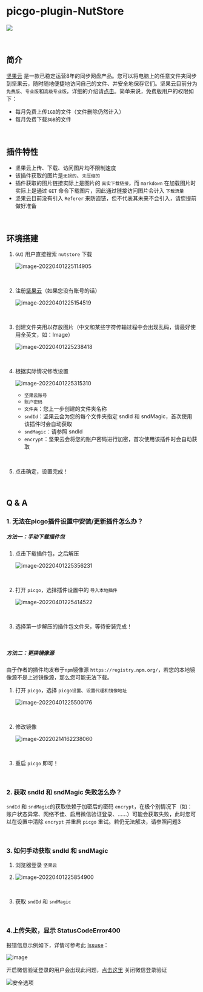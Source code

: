 # picgo-plugin-NutStore

![](https://img.shields.io/badge/version-1.1.7-green)

<br>

## 简介

[坚果云](https://www.jianguoyun.com) 是一款已稳定运营8年的同步网盘产品。您可以将电脑上的任意文件夹同步到坚果云，随时随地便捷地访问自己的文件、并安全地保存它们。坚果云目前分为`免费版`、`专业版`和`高级专业版`，详细的介绍请[点击](https://www.jianguoyun.com/s/pricing)。简单来说，免费版用户的权限如下：

- 每月免费上传`1GB`的文件（文件删除仍然计入）
- 每月免费下载`3GB`的文件

<br>

## 插件特性

- 坚果云上传、下载、访问图片均不限制速度
- 该插件获取的图片是`无损的`、`未压缩的`
- 插件获取的图片链接实际上是图片的 `真实下载链接`，而 `markdown` 在加载图片时实际上是通过 `GET` 命令下载图片，因此通过链接访问图片会计入 `下载流量`
- 坚果云目前没有引入 `Referer` 来防盗链，但不代表其未来不会引入，请您提前做好准备

<br>

## 环境搭建

1. `GUI` 用户直接搜索  `nutstore`  下载

   ![image-20220401225114905](http://jing-image.test.upcdn.net/image-20220401225114905.png)

<br>

2. 注册[坚果云](https://www.jianguoyun.com/)（如果您没有账号的话）

   ![image-20220401225154519](http://jing-image.test.upcdn.net/image-20220401225154519.png)

<br>

3. 创建文件夹用以存放图片（中文和某些字符传输过程中会出现乱码，请最好使用全英文，如：Image）

   ![image-20220401225238418](http://jing-image.test.upcdn.net/image-20220401225238418.png)

<br>

4. 根据实际情况修改设置

   ![image-20220401225315310](http://jing-image.test.upcdn.net/image-20220401225315310.png)

   - `坚果云账号`
   - `账户密码`
   - `文件夹`：您上一步创建的文件夹名称
   - `sndId`：坚果云会为您的每个文件夹指定 sndId 和 sndMagic，首次使用该插件时会自动获取
   - `sndMagic`：请参照 sndId
   - `encrypt`：坚果云会将您的账户密码进行加密，首次使用该插件时会自动获取

<br>

5. 点击确定，设置完成！

<br>

## Q & A

### 1. 无法在picgo插件设置中安装/更新插件怎么办？

##### 方法一：手动下载插件包

1. 点击下载插件包，之后解压

   ![image-20220401225356231](http://jing-image.test.upcdn.net/image-20220401225356231.png)

<br>

2. 打开 `picgo`，选择插件设置中的 `导入本地插件`

   ![image-20220401225414522](http://jing-image.test.upcdn.net/image-20220401225414522.png)

<br>

3. 选择第一步解压的插件包文件夹，等待安装完成！

<br>

##### 方法二：更换镜像源

由于作者的插件均发布于`npm`镜像源 `https://registry.npm.org/`，若您的本地镜像源不是上述镜像源，那么您可能无法下载。

1. 打开 `picgo`，选择 `picgo设置`、`设置代理和镜像地址`

   ![image-20220401225500176](http://jing-image.test.upcdn.net/image-20220401225500176.png)

<br>

2. 修改镜像

   ![image-20220214162238060](https://www.jianguoyun.com/c/dl-file/2022214162238.png?dt=r7acpa&kv=bGppbmc0MzFAMTYzLmNvbQ&sd=ct2tt&ud=BTzADSVTNU_t14lwB2JRAYBvIPlnol51clwO59hzAGk&vr=1)

<br>

3. 重启 `picgo` 即可！

<br>

### 2. 获取 sndId 和 sndMagic 失败怎么办？

`sndId` 和 `sndMagic`的获取依赖于加密后的密码 `encrypt`，在极个别情况下（如：账户状态异常、网络不佳、启用微信验证登录、……）可能会获取失败，此时您可以在设置中清除 `encrypt` 并重启 `picgo` 重试。若仍无法解决，请参照问题3

<br>

### 3. 如何手动获取 sndId 和 sndMagic

1. 浏览器登录 `坚果云`

2. ![image-20220401225854900](http://jing-image.test.upcdn.net/image-20220401225854900.png)

<br>

3. 获取 `sndId` 和 `sndMagic`

<br>

### 4.上传失败，显示 StatusCodeError400

报错信息示例如下，详情可参考此 [Issuse](https://github.com/Redns/picgo-plugin-NutStore/issues/2)：

![image](http://jing-image.test.upcdn.net/160249468-3aa0a06c-0715-40ea-b0a5-4126a4985f2c.png)

开启微信验证登录的用户会出现此问题，[点击这里](https://www.jianguoyun.com/#/safety) 关闭微信登录验证

![安全选项](http://jing-image.test.upcdn.net/687474703a2f2f6a696e672d696d6167652e746573742e757063646e2e6e65742f32303232303430313134313832332e706e67)
